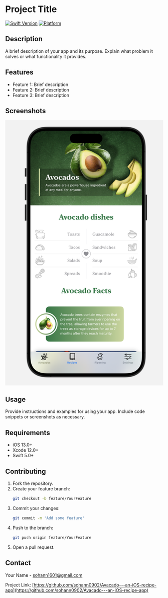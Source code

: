 # Project Title

[![Swift Version](https://img.shields.io/badge/swift-5.0-orange.svg)](https://swift.org)
[![Platform](https://img.shields.io/badge/platform-iOS-blue.svg)](https://www.apple.com/ios/)

## Description

A brief description of your app and its purpose. Explain what problem it solves or what functionality it provides.

## Features

- Feature 1: Brief description
- Feature 2: Brief description
- Feature 3: Brief description

## Screenshots

![Screenshot 1](Avacado/Screenshots/Screenshot1.png)




## Usage

Provide instructions and examples for using your app. Include code snippets or screenshots as necessary.

## Requirements

- iOS 13.0+
- Xcode 12.0+
- Swift 5.0+

## Contributing

1. Fork the repository.
2. Create your feature branch:
    ```sh
    git checkout -b feature/YourFeature
    ```
3. Commit your changes:
    ```sh
    git commit -m 'Add some feature'
    ```
4. Push to the branch:
    ```sh
    git push origin feature/YourFeature
    ```
5. Open a pull request.



## Contact

Your Name - [sohann1601@gmail.com](mailto:sohann1601@gmail.com)

Project Link: [https://github.com/sohann0902/Avacado---an-iOS-recipe-app](https://github.com/sohann0902/Avacado---an-iOS-recipe-app)
